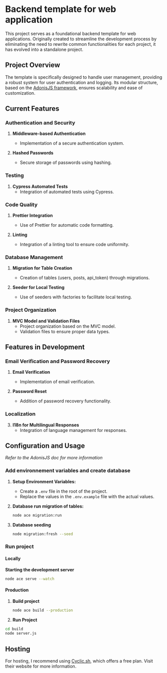 # Backend template for web application

This project serves as a foundational backend template for web applications. Originally created to streamline the development process by eliminating the need to rewrite common functionalities for each project, it has evolved into a standalone project.

## Project Overview

The template is specifically designed to handle user management, providing a robust system for user authentication and logging. Its modular structure, based on the [AdonisJS framework](https://adonisjs.com/), ensures scalability and ease of customization.

## Current Features

### Authentication and Security
1. **Middleware-based Authentication**
   - Implementation of a secure authentication system.

2. **Hashed Passwords**
   - Secure storage of passwords using hashing.

### Testing
1. **Cypress Automated Tests**
   - Integration of automated tests using Cypress.

### Code Quality
1. **Prettier Integration**
   - Use of Prettier for automatic code formatting.

2. **Linting**
   - Integration of a linting tool to ensure code uniformity.

### Database Management
1. **Migration for Table Creation**
   - Creation of tables (users, posts, api_token) through migrations.

2. **Seeder for Local Testing**
   - Use of seeders with factories to facilitate local testing.

### Project Organization
1. **MVC Model and Validation Files**
   - Project organization based on the MVC model.
   - Validation files to ensure proper data types.

## Features in Development

### Email Verification and Password Recovery
1. **Email Verification**
   - Implementation of email verification.

2. **Password Reset**
   - Addition of password recovery functionality.

### Localization
3. **I18n for Multilingual Responses**
   - Integration of language management for responses.

## Configuration and Usage

*Refer to the AdonisJS doc for more information*

### Add environnement variables and create database


1. **Setup Environment Variables:**
   - Create a `.env` file in the root of the project.
   - Replace the values in the `.env.example` file with the actual values.

2. **Database run migration of tables:**
   ```bash
   node ace migration:run
   ```
   
3. **Database seeding**
    ```bash
    node migration:fresh --seed
    ```

### Run project

#### Locally

**Starting the development server**
```bash
node ace serve --watch
```

#### Production 

1. **Build project**
   ```bash
   node ace build --production
   ```
2. **Run Project**
  ```bash
cd build
node server.js
```

## Hosting 

For hosting, I recommend using [Cyclic.sh](https://cyclic.sh/), which offers a free plan. Visit their website for more information.
